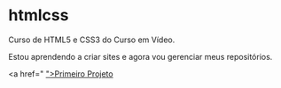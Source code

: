 # htmlcss
 Curso de HTML5 e CSS3 do Curso em Vídeo.

Estou aprendendo a criar sites e agora vou gerenciar meus repositórios.

<a href="
<a href="https://viniciuspdre.github.io/htmlcss/desafios/d010correc/">">Primeiro Projeto</a>
